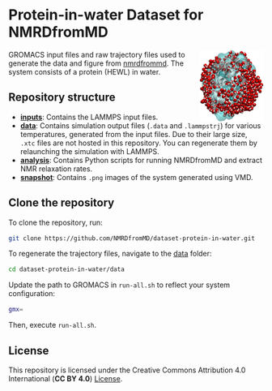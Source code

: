 Protein-in-water Dataset for NMRDfromMD
=======================================

<a href="webp">
  <img src="snapshot/snapshot.png" align="right" width="25%"/>
</a>

GROMACS input files and raw trajectory files used to generate the data
and figure from [nmrdfrommd](https://nmrdfrommd.github.io). The system
consists of a protein (HEWL) in water.

## Repository structure

- **[inputs](inputs)**: Contains the LAMMPS input files.
- **[data](data)**: Contains simulation output files (``.data`` and ``.lammpstrj``)
  for various temperatures, generated from the input files. Due to their
  large size, ``.xtc`` files are not hosted in this repository. You can regenerate
  them by relaunching the simulation with LAMMPS.
- **[analysis](analysis)**: Contains Python scripts for running NMRDfromMD
  and extract NMR relaxation rates.
- **[snapshot](snapshot)**: Contains ``.png`` images of the system generated
  using VMD.

## Clone the repository

To clone the repository, run:

```bash
git clone https://github.com/NMRDfromMD/dataset-protein-in-water.git
```

To regenerate the trajectory files, navigate to the [data](data) folder:
```bash
cd dataset-protein-in-water/data
```
Update the path to GROMACS in ``run-all.sh`` to reflect your system
configuration:
```bash
gmx=
```
Then, execute ``run-all.sh``.

## License

This repository is licensed under the Creative Commons Attribution 4.0
International (**CC BY 4.0**) [License](LICENSE).

